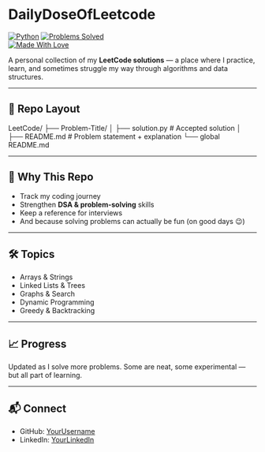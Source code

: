 # DailyDoseOfLeetcode

[![Python](https://img.shields.io/badge/Language-Python-blue?logo=python)](https://www.python.org/) 
[![Problems Solved](https://img.shields.io/badge/LeetCode-Problem%20Solving-orange?logo=leetcode)](https://leetcode.com/)  
[![Made With Love](https://img.shields.io/badge/Made%20with-Love-red)](#)

A personal collection of my **LeetCode solutions** — a place where I practice, learn, and sometimes struggle my way through algorithms and data structures.

---

## 📂 Repo Layout

LeetCode/
├── Problem-Title/
│ ├── solution.py # Accepted solution
│ ├── README.md # Problem statement + explanation
└── global README.md


---

## 🎯 Why This Repo
- Track my coding journey  
- Strengthen **DSA & problem-solving** skills  
- Keep a reference for interviews  
- And because solving problems can actually be fun (on good days 😉)  

---

## 🛠️ Topics
- Arrays & Strings  
- Linked Lists & Trees  
- Graphs & Search  
- Dynamic Programming  
- Greedy & Backtracking  

---

## 📈 Progress
Updated as I solve more problems. Some are neat, some experimental — but all part of learning.  

---

## 📬 Connect
- GitHub: [YourUsername](https://github.com/vibhav22022000)  
- LinkedIn: [YourLinkedIn](www.linkedin.com/in/vibhav-rane)  
